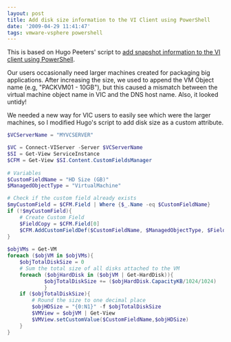 ```yaml
---
layout: post
title: Add disk size information to the VI Client using PowerShell
date: '2009-04-29 11:41:47'
tags: vmware-vsphere powershell
---
```



This is based on Hugo Peeters' script to [add snapshot information to the VI client using PowerShell](http://www.peetersonline.nl/index.php/vmware/add-snapshot-information-to-the-vi-client-using-powershell/).

Our users occasionally need larger machines created for packaging big applications.  After increasing the size, we used to append the VM Object name (e.g, "PACKVM01  - 10GB"), but this caused a mismatch between the virtual machine object name in VIC and the DNS host name. Also, it looked untidy!

We needed a new way for VIC users to easily see which were the larger machines, so I modified Hugo's script to add disk size as a custom attribute.

<!--more-->

```powershell
$VCServerName = "MYVCSERVER"

$VC = Connect-VIServer -Server $VCServerName
$SI = Get-View ServiceInstance
$CFM = Get-View $SI.Content.CustomFieldsManager
 
# Variables
$CustomFieldName = "HD Size (GB)"
$ManagedObjectType = "VirtualMachine"

# Check if the custom field already exists
$myCustomField = $CFM.Field | Where {$_.Name -eq $CustomFieldName}
if (!$myCustomField){
	# Create Custom Field
	$FieldCopy = $CFM.Field[0]
	$CFM.AddCustomFieldDef($CustomFieldName, $ManagedObjectType, $FieldCopy.FieldDefPrivileges, $FieldCopy.FieldInstancePrivileges)
}
 
$objVMs = Get-VM
foreach ($objVM in $objVMs){
	$objTotalDiskSize = 0
	# Sum the total size of all disks attached to the VM
	foreach	($objHardDisk in ($objVM | Get-HardDisk)){
			$objTotalDiskSize += ($objHardDisk.CapacityKB/1024/1024)
			}
	if ($objTotalDiskSize){
		# Round the size to one decimal place
		$objHDSize = "{0:N1}" -f $objTotalDiskSize
		$VMView = $objVM | Get-View
		$VMView.setCustomValue($CustomFieldName,$objHDSize)
	}
}
```


